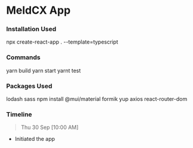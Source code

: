 # MeldCX App

### Installation Used

npx create-react-app . --template=typescript

### Commands

yarn build
yarn start
yarnt test

### Packages Used

lodash
sass
npm install @mui/material
formik
yup
axios
react-router-dom

### Timeline

> Thu 30 Sep [10:00 AM]

* Initiated the app